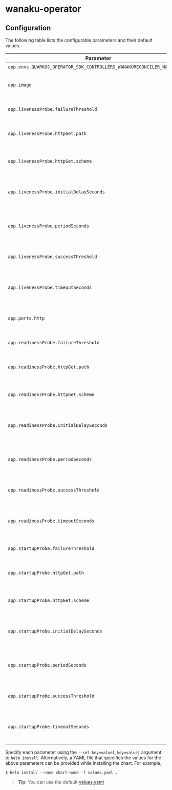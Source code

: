 # wanaku-operator

## Configuration

The following table lists the configurable parameters and their default values.

| Parameter | Description | Default |
|  ---  |  ---  |  ---  |
| `app.envs.QUARKUS_OPERATOR_SDK_CONTROLLERS_WANAKURECONCILER_NAMESPACES` |   | JOSDK_ALL_NAMESPACES |
| `app.image` | The container image to use. | quay.io/wanaku/wanaku-operator:latest |
| `app.livenessProbe.failureThreshold` | The failure threshold to use. | 3 |
| `app.livenessProbe.httpGet.path` | The http path to use for the probe. | /q/health/live |
| `app.livenessProbe.httpGet.scheme` | The http schema to use for the probe. | HTTP |
| `app.livenessProbe.initialDelaySeconds` | The amount of time to wait before starting to probe. | 5 |
| `app.livenessProbe.periodSeconds` | The period in which the action should be called. | 10 |
| `app.livenessProbe.successThreshold` | The success threshold to use. | 1 |
| `app.livenessProbe.timeoutSeconds` | The amount of time to wait for each action. | 10 |
| `app.ports.http` | The http port to use for the probe. | 8081 |
| `app.readinessProbe.failureThreshold` | The failure threshold to use. | 3 |
| `app.readinessProbe.httpGet.path` | The http path to use for the probe. | /q/health/ready |
| `app.readinessProbe.httpGet.scheme` | The http schema to use for the probe. | HTTP |
| `app.readinessProbe.initialDelaySeconds` | The amount of time to wait before starting to probe. | 5 |
| `app.readinessProbe.periodSeconds` | The period in which the action should be called. | 10 |
| `app.readinessProbe.successThreshold` | The success threshold to use. | 1 |
| `app.readinessProbe.timeoutSeconds` | The amount of time to wait for each action. | 10 |
| `app.startupProbe.failureThreshold` | The failure threshold to use. | 3 |
| `app.startupProbe.httpGet.path` | The http path to use for the probe. | /q/health/started |
| `app.startupProbe.httpGet.scheme` | The http schema to use for the probe. | HTTP |
| `app.startupProbe.initialDelaySeconds` | The amount of time to wait before starting to probe. | 5 |
| `app.startupProbe.periodSeconds` | The period in which the action should be called. | 10 |
| `app.startupProbe.successThreshold` | The success threshold to use. | 1 |
| `app.startupProbe.timeoutSeconds` | The amount of time to wait for each action. | 10 |

Specify each parameter using the `--set key=value[,key=value]` argument to `helm install`.
Alternatively, a YAML file that specifies the values for the above parameters can be provided while installing the chart. For example,
```
$ helm install --name chart-name -f values.yaml .
```
> **Tip**: You can use the default [values.yaml](values.yaml)
